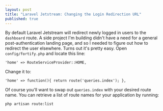 ```yaml
---
layout: post
title: "Laravel Jetstream: Changing the Login Redirection URL"
published: true
---
```


By default Laravel Jetstream will redirect newly logged in users to the `dashboard` route. A side project I'm building didn't have a need for a general post-authentication landing page, and so I needed to figure out how to redirect the user elsewhere. Turns out it's pretty easy. Open `config/fortify.php` and locate this line:

```
'home' => RouteServiceProvider::HOME,
```

Change it to:

```
'home' => function(){ return route('queries.index'); },
```

Of course you'll want to swap out `queries.index` with your desired route name. You can retrieve a list of route names for your application by running:

```
php artisan route:list
```
